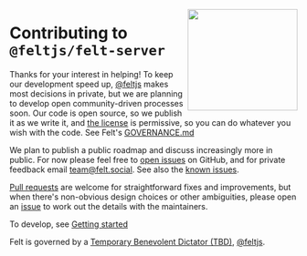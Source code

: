 [<img src="/src/static/felt.png" align="right" width="192" height="178">](https://felt.dev)

# Contributing to `@feltjs/felt-server`

Thanks for your interest in helping!
To keep our development speed up,
[@feltjs](https://github.com/feltjs) makes most decisions in private,
but we are planning to develop open community-driven processes soon.
Our code is open source, so we publish it as we write it,
and [the license](LICENSE) is permissive, so you can do whatever you wish with the code.
See Felt's [GOVERNANCE.md](https://github.com/feltjs/felt/blob/main/GOVERNANCE.md)

We plan to publish a public roadmap and discuss increasingly more in public.
For now please feel free to
[open issues](https://github.com/feltjs/felt-server/issues) on GitHub,
and for private feedback email [team@felt.social](mailto:team@felt.social).
See also the [known issues](https://docs.felt.dev/#known-issues).

[Pull requests](https://github.com/feltjs/felt-server/pulls)
are welcome for straightforward fixes and improvements,
but when there's non-obvious design choices or other ambiguities,
please open an [issue](https://github.com/feltjs/felt-server/issues)
to work out the details with the maintainers.

To develop, see [Getting started](https://docs.felt.dev/#getting-started)

Felt is governed by a
[Temporary Benevolent Dictator (TBD)](https://github.com/feltjs/felt/blob/main/GOVERNANCE.md),
[@feltjs](https://github.com/feltjs).
